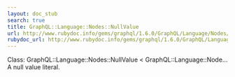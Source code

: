 ```yaml
---
layout: doc_stub
search: true
title: GraphQL::Language::Nodes::NullValue
url: http://www.rubydoc.info/gems/graphql/1.6.0/GraphQL/Language/Nodes/NullValue
rubydoc_url: http://www.rubydoc.info/gems/graphql/1.6.0/GraphQL/Language/Nodes/NullValue
---
```


Class: GraphQL::Language::Nodes::NullValue < GraphQL::Language::Node...
A null value literal. 

